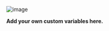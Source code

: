 ![image](https://github.com/user-attachments/assets/4ea7c2ec-be53-4c46-9f76-a678e373c4f5)

**Add your own custom variables here.**
